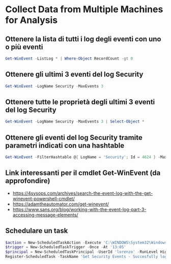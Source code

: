 # Collect Data from Multiple Machines for Analysis

## Ottenere la lista di tutti i log degli eventi con uno o più eventi

~~~PowerShell
Get-WinEvent -ListLog * | Where-Object RecordCount -gt 0
~~~

## Ottenere gli ultimi 3 eventi del log Security

~~~PowerShell
Get-WinEvent -LogName Security -MaxEvents 3
~~~

## Ottenere tutte le proprietà degli ultimi 3 eventi del log Security

~~~PowerShell
Get-WinEvent -LogName Security -MaxEvents 3 | Select-Object *
~~~

## Ottenere gli eventi del log Security tramite parametri indicati con una hashtable

~~~PowerShell
Get-WinEvent -FilterHashtable @{ LogName = 'Security'; Id = 4624 } -MaxEvents 3
~~~

## Link interessanti per il cmdlet Get-WinEvent (da approfondire)

- <https://4sysops.com/archives/search-the-event-log-with-the-get-winevent-powershell-cmdlet/>
- <https://adamtheautomator.com/get-winevent/>
- <https://www.sans.org/blog/working-with-the-event-log-part-3-accessing-message-elements/>

## Schedulare un task

~~~PowerShell
$action = New-ScheduledTaskAction -Execute 'C:\WINDOWS\System32\WindowsPowerShell\v1.0\powershell.exe' -Argument '-File C:\Users\lorenzo\Documents\Script\Get-LocalEvents.ps1'
$trigger = New-ScheduledTaskTrigger -Once -At '13:05'
$principal = New-ScheduledTaskPrincipal -UserId 'lorenzo' -RunLevel Highest
Register-ScheduledTask -TaskName 'Get Security Events - Succesfully logon' -Action $action -Principal $principal -Trigger $trigger
~~~